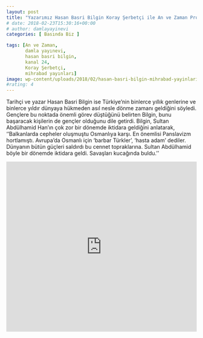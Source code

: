 ```yaml
---
layout: post
title: "Yazarımız Hasan Basri Bilgin Koray Şerbetçi ile An ve Zaman Programına Katıldı"
# date: 2018-02-23T15:30:16+00:00
# author: damlayayinevi
categories: [ Basında Biz ]

tags: [An ve Zaman,
       damla yayınevi,
       hasan basri bilgin,
       kanal 24,
       Koray Şerbetçi,
       mihrabad yayınları]
image: wp-content/uploads/2018/02/hasan-basri-bilgin-mihrabad-yayinlari.jpg
#rating: 4
---
```

  Tarihçi ve yazar Hasan Basri Bilgin ise Türkiye’nin binlerce yıllık genlerine ve binlerce yıldır dünyaya hükmeden asıl nesle dönme zamanı geldiğini söyledi.
  Gençlere bu noktada önemli görev düştüğünü belirten Bilgin, bunu başaracak kişilerin de gençler olduğunu dile getirdi. Bilgin, Sultan Abdülhamid Han’ın çok zor bir dönemde iktidara geldiğini anlatarak, ‘’Balkanlarda cepheler oluşmuştu Osmanlıya karşı.
  En önemlisi Panslavizm hortlamıştı. Avrupa’da Osmanlı için ‘barbar Türkler’, ‘hasta adam’ dediler. Dünyanın bütün güçleri saldırdı bu cennet topraklarına. Sultan Abdülhamid böyle bir dönemde iktidara geldi. Savaşları kucağında buldu.’’
  <br>
<iframe src="https://www.youtube.com/embed/OYNGVBif1Ek?rel=0&amp;enablejsapi=1&amp;wmode=opaque" width="100%" height="450" frameborder="0" allowfullscreen="allowfullscreen"></iframe>